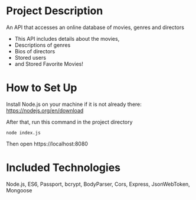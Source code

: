 # Project Description

An API that accesses an online database of movies, genres and directors

- This API includes details about the movies,
- Descriptions of genres
- Bios of directors
- Stored users
- and Stored Favorite Movies!

# How to Set Up

Install Node.js on your machine if it is not already there: https://nodejs.org/en/download

After that, run this command in the project directory

```shell
node index.js
```

Then open https://localhost:8080

# Included Technologies

Node.js, ES6, Passport, bcrypt, BodyParser, Cors, Express, JsonWebToken, Mongoose
